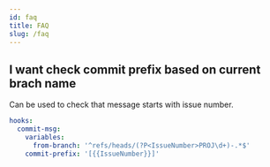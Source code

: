 ```yaml
---
id: faq
title: FAQ
slug: /faq
---
```


## I want check commit prefix based on current brach name

Can be used to check that message starts with issue number.

```yaml
hooks:
  commit-msg:
    variables:
      from-branch: '^refs/heads/(?P<IssueNumber>PROJ\d+)-.*$'
    commit-prefix: '[{{IssueNumber}}]'
```
